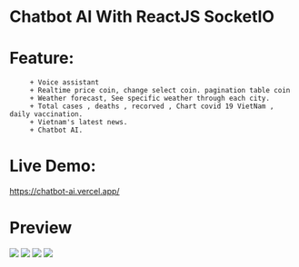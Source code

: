 # Chatbot AI With ReactJS SocketIO

# Feature: 
         + Voice assistant
         + Realtime price coin, change select coin. pagination table coin
         + Weather forecast, See specific weather through each city.
         + Total cases , deaths , recorved , Chart covid 19 VietNam , daily vaccination.
         + Vietnam's latest news.
         + Chatbot AI.
         


# Live Demo:
https://chatbot-ai.vercel.app/

# Preview

<!--   <div style="display: flex; align-items: flex-start" >
   <img src="https://user-images.githubusercontent.com/86564838/131103434-e213a297-aa40-4524-b240-b77cf150f6ed.png" width=45% height=50%>
   <img src="https://user-images.githubusercontent.com/86564838/131104926-978414be-973e-4bc5-a198-a6e753df5039.png" width=45% height=50%>
  </div> -->
  ![](https://f48-zpg.zdn.vn/9098406238814028013/d62affbd448e8dd0d49f.jpg)
  ![](https://f18-zpg.zdn.vn/3415989473256219068/74446eb1f5823cdc6593.jpg)
  ![](https://f41-zpg.zdn.vn/7556805453722295436/ad50ec9778a4b1fae8b5.jpg)
  ![](https://f36-zpg.zdn.vn/7154961446384074278/a4808fe630d5f98ba0c4.jpg)

